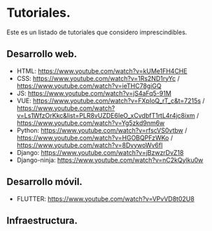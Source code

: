 # Tutoriales.

Este es un listado de tutoriales que considero imprescindibles.

## Desarrollo web.

- HTML: https://www.youtube.com/watch?v=kUMe1FH4CHE
- CSS: https://www.youtube.com/watch?v=1Rs2ND1ryYc / https://www.youtube.com/watch?v=ieTHC78giGQ 
- JS: https://www.youtube.com/watch?v=jS4aFq5-91M 
- VUE: https://www.youtube.com/watch?v=FXpIoQ_rT_c&t=7215s / https://www.youtube.com/watch?v=Ls1WfzOrKkc&list=PLR8vUZDE6IeO_xCvdbfT1rtL4r4jc8ixm
 / https://www.youtube.com/watch?v=Yg5zkd9nm6w
 - Python: https://www.youtube.com/watch?v=rfscVS0vtbw /  https://www.youtube.com/watch?v=HGOBQPFzWKo / https://www.youtube.com/watch?v=8DvywoWv6fI
 - Django: https://www.youtube.com/watch?v=jBzwzrDvZ18
 - Django-ninja: https://www.youtube.com/watch?v=nC2kQylku0w


## Desarrollo móvil.

- FLUTTER: https://www.youtube.com/watch?v=VPvVD8t02U8

## Infraestructura.